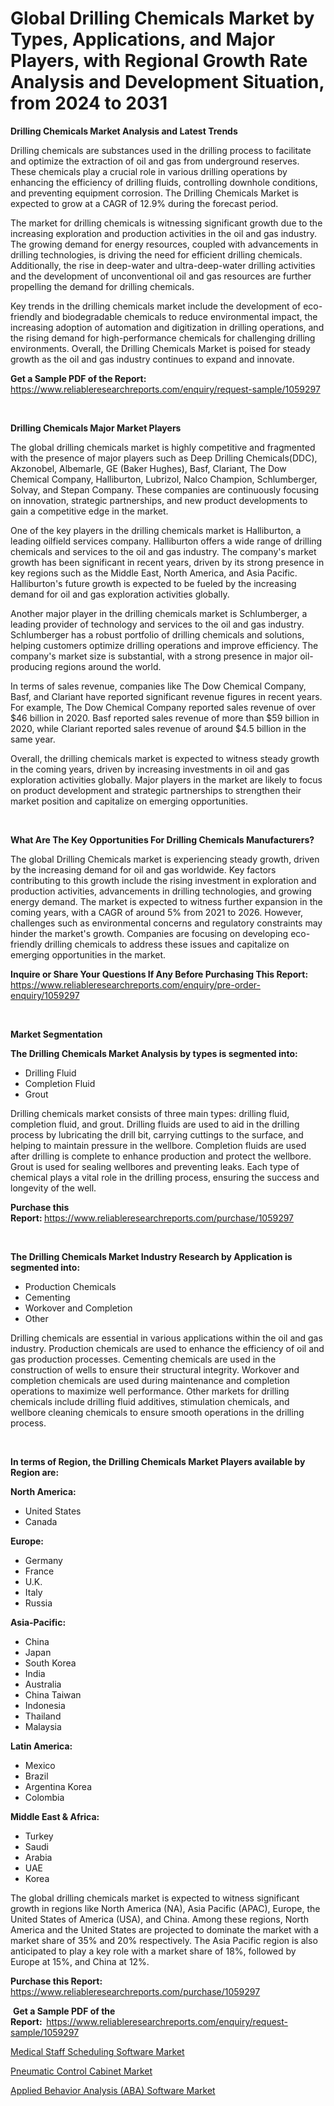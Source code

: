 <p><h1>Global Drilling Chemicals Market by Types, Applications, and Major Players, with Regional Growth Rate Analysis and Development Situation, from 2024 to 2031</h1></p><p><strong>Drilling Chemicals Market Analysis and Latest Trends</strong></p>
<p><p>Drilling chemicals are substances used in the drilling process to facilitate and optimize the extraction of oil and gas from underground reserves. These chemicals play a crucial role in various drilling operations by enhancing the efficiency of drilling fluids, controlling downhole conditions, and preventing equipment corrosion. The Drilling Chemicals Market is expected to grow at a CAGR of 12.9% during the forecast period.</p><p>The market for drilling chemicals is witnessing significant growth due to the increasing exploration and production activities in the oil and gas industry. The growing demand for energy resources, coupled with advancements in drilling technologies, is driving the need for efficient drilling chemicals. Additionally, the rise in deep-water and ultra-deep-water drilling activities and the development of unconventional oil and gas resources are further propelling the demand for drilling chemicals.</p><p>Key trends in the drilling chemicals market include the development of eco-friendly and biodegradable chemicals to reduce environmental impact, the increasing adoption of automation and digitization in drilling operations, and the rising demand for high-performance chemicals for challenging drilling environments. Overall, the Drilling Chemicals Market is poised for steady growth as the oil and gas industry continues to expand and innovate.</p></p>
<p><strong>Get a Sample PDF of the Report:&nbsp;</strong> <a href="https://www.reliableresearchreports.com/enquiry/request-sample/1059297">https://www.reliableresearchreports.com/enquiry/request-sample/1059297</a></p>
<p>&nbsp;</p>
<p><strong>Drilling Chemicals Major Market Players</strong></p>
<p><p>The global drilling chemicals market is highly competitive and fragmented with the presence of major players such as Deep Drilling Chemicals(DDC), Akzonobel, Albemarle, GE (Baker Hughes), Basf, Clariant, The Dow Chemical Company, Halliburton, Lubrizol, Nalco Champion, Schlumberger, Solvay, and Stepan Company. These companies are continuously focusing on innovation, strategic partnerships, and new product developments to gain a competitive edge in the market.</p><p>One of the key players in the drilling chemicals market is Halliburton, a leading oilfield services company. Halliburton offers a wide range of drilling chemicals and services to the oil and gas industry. The company's market growth has been significant in recent years, driven by its strong presence in key regions such as the Middle East, North America, and Asia Pacific. Halliburton's future growth is expected to be fueled by the increasing demand for oil and gas exploration activities globally.</p><p>Another major player in the drilling chemicals market is Schlumberger, a leading provider of technology and services to the oil and gas industry. Schlumberger has a robust portfolio of drilling chemicals and solutions, helping customers optimize drilling operations and improve efficiency. The company's market size is substantial, with a strong presence in major oil-producing regions around the world.</p><p>In terms of sales revenue, companies like The Dow Chemical Company, Basf, and Clariant have reported significant revenue figures in recent years. For example, The Dow Chemical Company reported sales revenue of over $46 billion in 2020. Basf reported sales revenue of more than $59 billion in 2020, while Clariant reported sales revenue of around $4.5 billion in the same year.</p><p>Overall, the drilling chemicals market is expected to witness steady growth in the coming years, driven by increasing investments in oil and gas exploration activities globally. Major players in the market are likely to focus on product development and strategic partnerships to strengthen their market position and capitalize on emerging opportunities.</p></p>
<p>&nbsp;</p>
<p><strong>What Are The Key Opportunities For Drilling Chemicals Manufacturers?</strong></p>
<p><p>The global Drilling Chemicals market is experiencing steady growth, driven by the increasing demand for oil and gas worldwide. Key factors contributing to this growth include the rising investment in exploration and production activities, advancements in drilling technologies, and growing energy demand. The market is expected to witness further expansion in the coming years, with a CAGR of around 5% from 2021 to 2026. However, challenges such as environmental concerns and regulatory constraints may hinder the market's growth. Companies are focusing on developing eco-friendly drilling chemicals to address these issues and capitalize on emerging opportunities in the market.</p></p>
<p><strong>Inquire or Share Your Questions If Any Before Purchasing This Report:</strong> <a href="https://www.reliableresearchreports.com/enquiry/pre-order-enquiry/1059297">https://www.reliableresearchreports.com/enquiry/pre-order-enquiry/1059297</a></p>
<p>&nbsp;</p>
<p><strong>Market Segmentation</strong></p>
<p><strong>The Drilling Chemicals Market Analysis by types is segmented into:</strong></p>
<p><ul><li>Drilling Fluid</li><li>Completion Fluid</li><li>Grout</li></ul></p>
<p><p>Drilling chemicals market consists of three main types: drilling fluid, completion fluid, and grout. Drilling fluids are used to aid in the drilling process by lubricating the drill bit, carrying cuttings to the surface, and helping to maintain pressure in the wellbore. Completion fluids are used after drilling is complete to enhance production and protect the wellbore. Grout is used for sealing wellbores and preventing leaks. Each type of chemical plays a vital role in the drilling process, ensuring the success and longevity of the well.</p></p>
<p><strong>Purchase this Report:&nbsp;</strong><a href="https://www.reliableresearchreports.com/purchase/1059297">https://www.reliableresearchreports.com/purchase/1059297</a></p>
<p>&nbsp;</p>
<p><strong>The Drilling Chemicals Market Industry Research by Application is segmented into:</strong></p>
<p><ul><li>Production Chemicals</li><li>Cementing</li><li>Workover and Completion</li><li>Other</li></ul></p>
<p><p>Drilling chemicals are essential in various applications within the oil and gas industry. Production chemicals are used to enhance the efficiency of oil and gas production processes. Cementing chemicals are used in the construction of wells to ensure their structural integrity. Workover and completion chemicals are used during maintenance and completion operations to maximize well performance. Other markets for drilling chemicals include drilling fluid additives, stimulation chemicals, and wellbore cleaning chemicals to ensure smooth operations in the drilling process.</p></p>
<p>&nbsp;</p>
<p><strong>In terms of Region, the Drilling Chemicals Market Players available by Region are:</strong></p>
<p>
    <p> <strong> North America: </strong>
        <ul>
            <li>United States</li>
            <li>Canada</li>
        </ul>
        </p> 
    <p> <strong> Europe: </strong>
        <ul>
            <li>Germany</li>
            <li>France</li>
            <li>U.K.</li>
            <li>Italy</li>
            <li>Russia</li>
        </ul>
        </p> 
    <p> <strong> Asia-Pacific: </strong>
        <ul>
            <li>China</li>
            <li>Japan</li>
            <li>South Korea</li>
            <li>India</li>
            <li>Australia</li>
            <li>China Taiwan</li>
            <li>Indonesia</li>
            <li>Thailand</li>
            <li>Malaysia</li>
        </ul>
        </p> 
    <p> <strong> Latin America: </strong>
        <ul>
            <li>Mexico</li>
            <li>Brazil</li>
            <li>Argentina Korea</li>
            <li>Colombia</li>
        </ul>
        </p> 
    <p> <strong> Middle East & Africa: </strong>
        <ul>
            <li>Turkey</li>
            <li>Saudi</li>
            <li>Arabia</li>
            <li>UAE</li>
            <li>Korea</li>
        </ul>
    </p>
    </p>
<p><p>The global drilling chemicals market is expected to witness significant growth in regions like North America (NA), Asia Pacific (APAC), Europe, the United States of America (USA), and China. Among these regions, North America and the United States are projected to dominate the market with a market share of 35% and 20% respectively. The Asia Pacific region is also anticipated to play a key role with a market share of 18%, followed by Europe at 15%, and China at 12%.</p></p>
<p><strong>Purchase this Report: </strong><a href="https://www.reliableresearchreports.com/purchase/1059297">https://www.reliableresearchreports.com/purchase/1059297</a></p>
<p>&nbsp;<strong>Get a Sample PDF of the Report:&nbsp;&nbsp;</strong><a href="https://www.reliableresearchreports.com/enquiry/request-sample/1059297">https://www.reliableresearchreports.com/enquiry/request-sample/1059297</a></p>
<p><strong></strong></p>
<p><p><a href="https://view.publitas.com/reportprime-1/medical-staff-scheduling-software-market-offer-valuable-insights-into-market-size-market-share-market-trends-and-projections-spanning-from-2023-to-2030/">Medical Staff Scheduling Software Market</a></p><p><a href="https://view.publitas.com/reportprime-1/pneumatic-control-cabinet-market-offer-valuable-insights-into-market-size-market-share-market-trends-and-projections-spanning-from-2023-to-2030/">Pneumatic Control Cabinet Market</a></p><p><a href="https://view.publitas.com/reportprime-1/applied-behavior-analysis-aba-software-market-research-report-the-key-to-successful-business-strategy-forecasted-for-period-from-2023-2030/">Applied Behavior Analysis (ABA) Software Market</a></p></p>